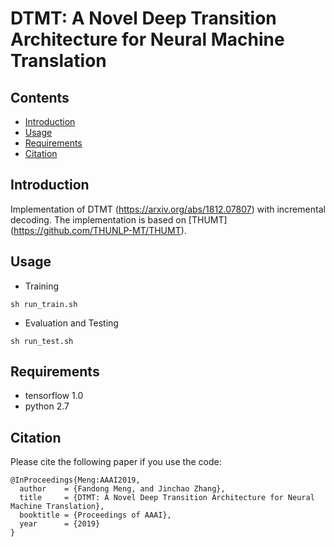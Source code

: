 # DTMT: A Novel Deep Transition Architecture for Neural Machine Translation

## Contents
* [Introduction](#introduction)
* [Usage](#usage)
* [Requirements](#requirements)
* [Citation](#citation)

## Introduction

Implementation of DTMT (https://arxiv.org/abs/1812.07807) with incremental decoding.
The implementation is based on [THUMT] (https://github.com/THUNLP-MT/THUMT).

## Usage
+ Training

```
sh run_train.sh
```

+ Evaluation and Testing

```
sh run_test.sh
```

## Requirements

+ tensorflow 1.0
+ python 2.7 

## Citation

Please cite the following paper if you use the code:

```
@InProceedings{Meng:AAAI2019,
  author    = {Fandong Meng, and Jinchao Zhang},
  title     = {DTMT: A Novel Deep Transition Architecture for Neural Machine Translation},
  booktitle = {Proceedings of AAAI},
  year      = {2019}
}
```
